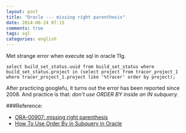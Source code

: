 ```yaml
---
layout: post
title: "Oracle --- missing right parenthesis"
date: 2014-06-24 07:15
comments: true
tags: sql
categories: english
---
```


Met strange error when execute sql in oracle 11g.

    select build_set_status.uuid from build_set_status where build_set_status.project in (select project from tracer_project_1 where tracer_project_1.project like '%tracer' order by project);

After practicing googlefu, it turns out the error has been reported since 2008.
And practice is that:
*don't use ORDER BY inside an IN subquery.*

###Reference:
*   [ORA-00907: missing right parenthesis](http://oraclequirks.blogspot.com/2008/01/ora-00907-missing-right-parenthesis.html)
*   [How To Use Order By in Subquery in Oracle](http://blog.agilelogicsolutions.com/2010/11/how-to-use-order-by-in-subquery-in.html)
